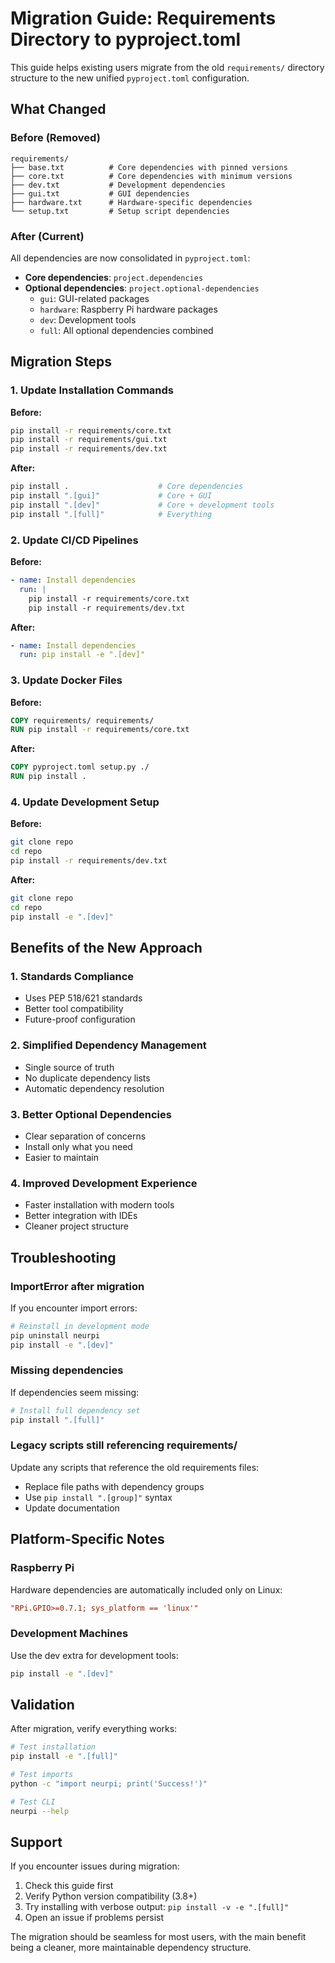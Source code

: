 # Migration Guide: Requirements Directory to pyproject.toml

This guide helps existing users migrate from the old `requirements/` directory structure to the new unified `pyproject.toml` configuration.

## What Changed

### Before (Removed)
```
requirements/
├── base.txt          # Core dependencies with pinned versions
├── core.txt          # Core dependencies with minimum versions
├── dev.txt           # Development dependencies
├── gui.txt           # GUI dependencies
├── hardware.txt      # Hardware-specific dependencies
└── setup.txt         # Setup script dependencies
```

### After (Current)
All dependencies are now consolidated in `pyproject.toml`:
- **Core dependencies**: `project.dependencies`
- **Optional dependencies**: `project.optional-dependencies`
  - `gui`: GUI-related packages
  - `hardware`: Raspberry Pi hardware packages
  - `dev`: Development tools
  - `full`: All optional dependencies combined

## Migration Steps

### 1. Update Installation Commands

**Before:**
```bash
pip install -r requirements/core.txt
pip install -r requirements/gui.txt
pip install -r requirements/dev.txt
```

**After:**
```bash
pip install .                    # Core dependencies
pip install ".[gui]"             # Core + GUI
pip install ".[dev]"             # Core + development tools
pip install ".[full]"            # Everything
```

### 2. Update CI/CD Pipelines

**Before:**
```yaml
- name: Install dependencies
  run: |
    pip install -r requirements/core.txt
    pip install -r requirements/dev.txt
```

**After:**
```yaml
- name: Install dependencies
  run: pip install -e ".[dev]"
```

### 3. Update Docker Files

**Before:**
```dockerfile
COPY requirements/ requirements/
RUN pip install -r requirements/core.txt
```

**After:**
```dockerfile
COPY pyproject.toml setup.py ./
RUN pip install .
```

### 4. Update Development Setup

**Before:**
```bash
git clone repo
cd repo
pip install -r requirements/dev.txt
```

**After:**
```bash
git clone repo
cd repo
pip install -e ".[dev]"
```

## Benefits of the New Approach

### 1. **Standards Compliance**
- Uses PEP 518/621 standards
- Better tool compatibility
- Future-proof configuration

### 2. **Simplified Dependency Management**
- Single source of truth
- No duplicate dependency lists
- Automatic dependency resolution

### 3. **Better Optional Dependencies**
- Clear separation of concerns
- Install only what you need
- Easier to maintain

### 4. **Improved Development Experience**
- Faster installation with modern tools
- Better integration with IDEs
- Cleaner project structure

## Troubleshooting

### ImportError after migration
If you encounter import errors:
```bash
# Reinstall in development mode
pip uninstall neurpi
pip install -e ".[dev]"
```

### Missing dependencies
If dependencies seem missing:
```bash
# Install full dependency set
pip install ".[full]"
```

### Legacy scripts still referencing requirements/
Update any scripts that reference the old requirements files:
- Replace file paths with dependency groups
- Use `pip install ".[group]"` syntax
- Update documentation

## Platform-Specific Notes

### Raspberry Pi
Hardware dependencies are automatically included only on Linux:
```toml
"RPi.GPIO>=0.7.1; sys_platform == 'linux'"
```

### Development Machines
Use the dev extra for development tools:
```bash
pip install -e ".[dev]"
```

## Validation

After migration, verify everything works:
```bash
# Test installation
pip install -e ".[full]"

# Test imports
python -c "import neurpi; print('Success!')"

# Test CLI
neurpi --help
```

## Support

If you encounter issues during migration:
1. Check this guide first
2. Verify Python version compatibility (3.8+)
3. Try installing with verbose output: `pip install -v -e ".[full]"`
4. Open an issue if problems persist

The migration should be seamless for most users, with the main benefit being a cleaner, more maintainable dependency structure.
